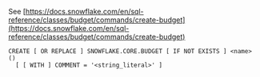 See [https://docs.snowflake.com/en/sql-reference/classes/budget/commands/create-budget](https://docs.snowflake.com/en/sql-reference/classes/budget/commands/create-budget)
```
CREATE [ OR REPLACE ] SNOWFLAKE.CORE.BUDGET [ IF NOT EXISTS ] <name> ()
  [ [ WITH ] COMMENT = '<string_literal>' ]
```
